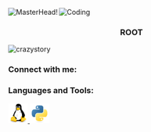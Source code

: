 ![MasterHead](https://www.netsecurity.com/wp-content/uploads/2020/06/hacker-2371490_1920.jpg)!
<img align="right" alt="Coding" width="400" src="https://media.tenor.com/Ynem_gBRU3YAAAAC/lester-hack.gif">
<h3 align="center">ROOT</h3>

<p align="left"> <img src="https://komarev.com/ghpvc/?username=crazystory&label=Profile%20views&color=0e75b6&style=flat" alt="crazystory" /> </p>

<h3 align="left">Connect with me:</h3>
<p align="left">
</p>

<h3 align="left">Languages and Tools:</h3>
<p align="left"> <a href="https://www.linux.org/" target="_blank" rel="noreferrer"> <img src="https://raw.githubusercontent.com/devicons/devicon/master/icons/linux/linux-original.svg" alt="linux" width="40" height="40"/> </a> <a href="https://www.python.org" target="_blank" rel="noreferrer"> <img src="https://raw.githubusercontent.com/devicons/devicon/master/icons/python/python-original.svg" alt="python" width="40" height="40"/> </a> </p>
